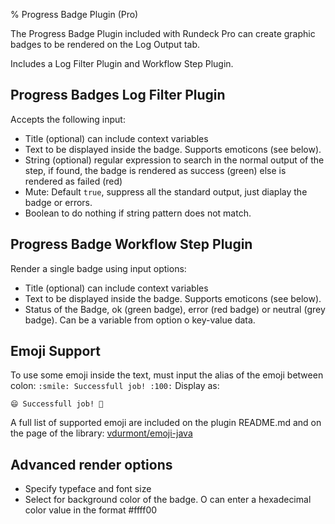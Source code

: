 % Progress Badge Plugin (Pro)

The Progress Badge Plugin included with Rundeck Pro can create graphic badges to be rendered on the Log Output tab.

Includes a Log Filter Plugin and Workflow Step Plugin.

## Progress Badges Log Filter Plugin

Accepts the following input:

* Title (optional) can include context variables
* Text to be displayed inside the badge. Supports emoticons (see below).
* String (optional) regular expression to search in the normal output of the step, if found, the badge is rendered as success (green) else is rendered as failed (red)
* Mute: Default `true`, suppress all the standard output, just diaplay the badge or errors.
* Boolean to do nothing if string pattern does not match.


## Progress Badge Workflow Step Plugin

Render a single badge using input options:

* Title (optional) can include context variables
* Text to be displayed inside the badge. Supports emoticons (see below).
* Status of the Badge, ok (green badge), error (red badge) or neutral (grey badge). Can be a variable from option o key-value data.


## Emoji Support

To use some emoji inside the text, must input the alias of the emoji between colon:
`:smile: Successfull job! :100:` 
Display as:

`😄 Successfull job! 💯`

A full list of supported emoji are included on the plugin README.md and on the page of the library:
[vdurmont/emoji-java](https://github.com/vdurmont/emoji-java)

## Advanced render options 

* Specify typeface and font size
* Select for background color of the badge. O can enter a hexadecimal color value in the format #ffff00
